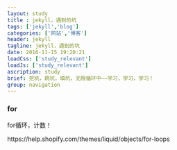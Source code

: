```yaml
---
layout: study
title : jekyll，遇到的坑
tags: ['jekyll','blog']
categories: ['网站','博客']
header: jekyll
tagline: jekyll，遇到的坑
date: 2016-11-15 19:20:21
loadCss: ['study_relevant']
loadJs: ['study_relevant']
ascription: study
brief: 挖坑，跳坑，填坑，无限循环中——学习，学习，学习！
group: navigation
---
```


<h3>for</h3>
<p>for循环，计数！</p>
https://help.shopify.com/themes/liquid/objects/for-loops